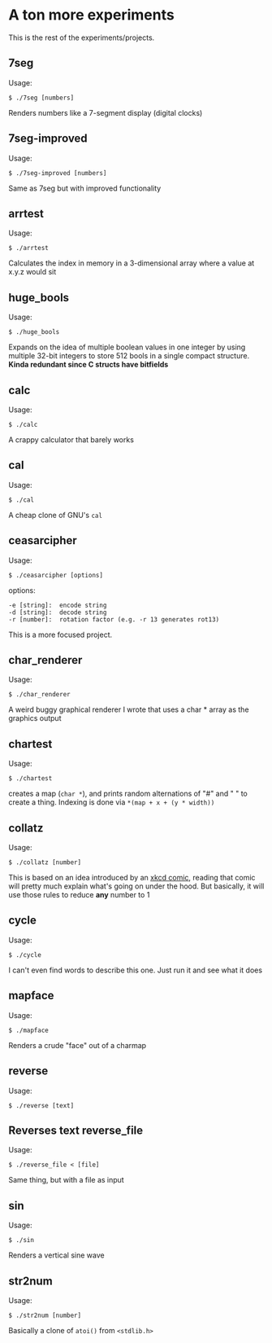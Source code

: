 # A ton more experiments

This is the rest of the experiments/projects. 

7seg
-
Usage:

    $ ./7seg [numbers]

Renders numbers like a 7-segment display (digital clocks)

7seg-improved
-
Usage:

    $ ./7seg-improved [numbers]
    
Same as 7seg but with improved functionality

arrtest
-
Usage:

    $ ./arrtest

Calculates the index in memory in a 3-dimensional array where a value at x.y.z would sit

huge_bools
-
Usage:

    $ ./huge_bools

Expands on the idea of multiple boolean values in one integer by using multiple 32-bit integers to store 512 bools in a single compact structure. **Kinda redundant since C structs have bitfields**

calc
-
Usage:

    $ ./calc

A crappy calculator that barely works

cal
-
Usage:

    $ ./cal

A cheap clone of GNU's `cal`

ceasarcipher
-
Usage:

    $ ./ceasarcipher [options]

options:

    -e [string]:  encode string
    -d [string]:  decode string
    -r [number]:  rotation factor (e.g. -r 13 generates rot13)

This is a more focused project.

char_renderer
-
Usage:

    $ ./char_renderer

A weird buggy graphical renderer I wrote that uses a char * array as the graphics output

chartest
-
Usage:

    $ ./chartest

creates a map (`char *`), and prints random alternations of "#" and " " to create a thing. Indexing is done via `*(map + x + (y * width))`

collatz
-
Usage:

    $ ./collatz [number]

This is based on an idea introduced by an [xkcd comic](https://xkcd.com/710/), reading that comic will pretty much explain what's going on under the hood. But basically, it will use those rules to reduce **any** number to 1

cycle
-
Usage:

    $ ./cycle

I can't even find words to describe this one. Just run it and see what it does

mapface
-
Usage:

    $ ./mapface

Renders a crude "face" out of a charmap

reverse
-
Usage:

    $ ./reverse [text]

Reverses text
reverse_file
-
Usage:

    $ ./reverse_file < [file]

Same thing, but with a file as input

sin
-
Usage:

    $ ./sin

Renders a vertical sine wave

str2num
-
Usage:

    $ ./str2num [number]

Basically a clone of `atoi()` from `<stdlib.h>`
